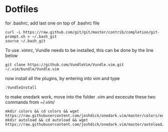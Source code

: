 # Dotfiles

for .bashrc, add last one on top of .bashrc file

```
curl -L https://raw.github.com/git/git/master/contrib/completion/git-prompt.sh > ~/.bash_git
source ~/.bash_git
```

To use .vimrc, Vundle needs to be installed, this can be done by the line below
```
git clone https://github.com/VundleVim/Vundle.vim.git ~/.vim/bundle/Vundle.vim
```
now install all the plugins, by entering into vim and type
```
:VundleInstall
```
to make onedark work, move into the folder .vim and excecute these two commands from ~/.vim/
```
mkdir colors && cd colors && wget https://raw.githubusercontent.com/joshdick/onedark.vim/master/colors/onedark.vim
mkdir autoload && cd autoload && wget https://raw.githubusercontent.com/joshdick/onedark.vim/master/autoload/onedark.vim
```
